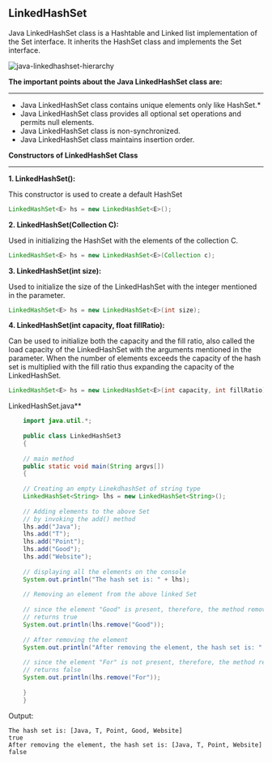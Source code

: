 

## LinkedHashSet

Java LinkedHashSet class is a Hashtable and Linked list implementation of the Set interface. It inherits the HashSet class and implements the Set interface.


![java-linkedhashset-hierarchy](https://github.com/connectaman/Java_Notes_and_Programs/assets/124034778/3950156b-d89e-4a79-a8dc-4cdf0d8a1fd0)















**The important points about the Java LinkedHashSet class are:**

---

- Java LinkedHashSet class contains unique elements only like HashSet.*
- Java LinkedHashSet class provides all optional set operations and permits null elements.
- Java LinkedHashSet class is non-synchronized.
- Java LinkedHashSet class maintains insertion order.

**Constructors of LinkedHashSet Class**

---

**1. LinkedHashSet():** 

This constructor is used to create a default HashSet
~~~java
LinkedHashSet<E> hs = new LinkedHashSet<E>();
~~~
**2. LinkedHashSet(Collection C):** 

Used in initializing the HashSet with the elements of the collection C.
~~~java
LinkedHashSet<E> hs = new LinkedHashSet<E>(Collection c);
~~~
**3. LinkedHashSet(int size):** 

Used to initialize the size of the LinkedHashSet with the integer mentioned in the parameter.
~~~java
LinkedHashSet<E> hs = new LinkedHashSet<E>(int size);
~~~

**4. LinkedHashSet(int capacity, float fillRatio):** 

Can be used to initialize both the capacity and the fill ratio, also called the load capacity of the LinkedHashSet with the arguments mentioned in the parameter. When the number of elements exceeds the capacity of the hash set is multiplied with the fill ratio thus expanding the capacity of the LinkedHashSet.
~~~java
LinkedHashSet<E> hs = new LinkedHashSet<E>(int capacity, int fillRatio);
~~~

 LinkedHashSet.java**

~~~java
    import java.util.*;  
      
    public class LinkedHashSet3   
    {  
      
    // main method  
    public static void main(String argvs[])  
    {  
      
    // Creating an empty LinekdhashSet of string type  
    LinkedHashSet<String> lhs = new LinkedHashSet<String>();  
      
    // Adding elements to the above Set  
    // by invoking the add() method  
    lhs.add("Java");  
    lhs.add("T");  
    lhs.add("Point");  
    lhs.add("Good");  
    lhs.add("Website");  
      
    // displaying all the elements on the console  
    System.out.println("The hash set is: " + lhs);  
      
    // Removing an element from the above linked Set  
      
    // since the element "Good" is present, therefore, the method remove()  
    // returns true  
    System.out.println(lhs.remove("Good"));  
      
    // After removing the element  
    System.out.println("After removing the element, the hash set is: " + lhs);  
      
    // since the element "For" is not present, therefore, the method remove()  
    // returns false  
    System.out.println(lhs.remove("For"));  
      
    }  
    }  
~~~
Output:
~~~
The hash set is: [Java, T, Point, Good, Website]
true
After removing the element, the hash set is: [Java, T, Point, Website]
false

~~~
